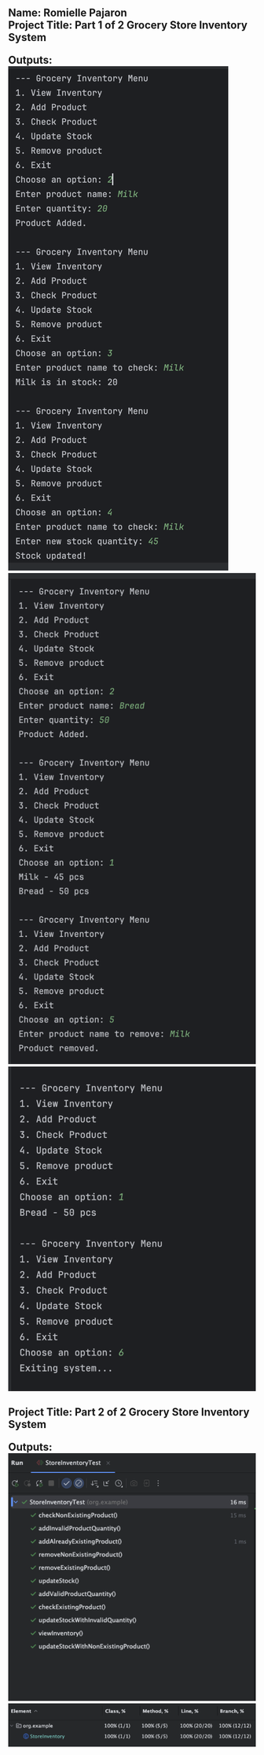 <h2>Name: Romielle Pajaron <br/>
Project Title: Part 1 of 2 Grocery Store Inventory System <br/>

Outputs:<br/>
![output1](output1.png)<br/>
![output2](output2.png)<br/>
![output3](output3.png)<br/>
<br/>
Project Title: Part 2 of 2 Grocery Store Inventory System <br/>

Outputs:<br/>
![unit-test1](unit-test1.png)<br/>
![unit-test2](unit-test2.png)<br/></h2>